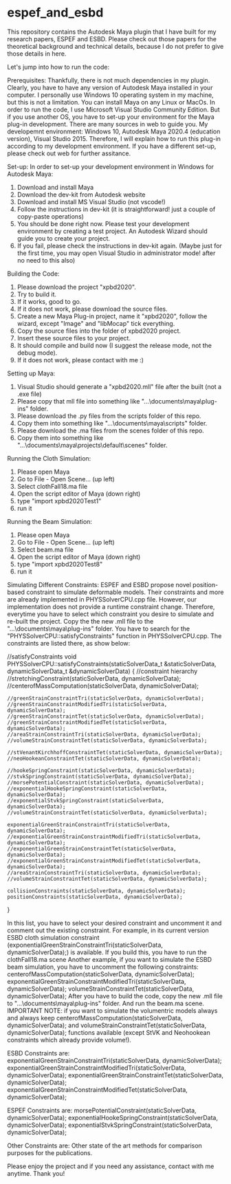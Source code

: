 # espef_and_esbd
This repository contains the Autodesk Maya plugin that I have built for my research papers, ESPEF and ESBD. Please check out those papers for the theoretical background and technical details, because I do not prefer to give those details in here.

Let's jump into how to run the code:

Prerequisites:
Thankfully, there is not much dependencies in my plugin. Clearly, you have to have any version of Autodesk Maya installed in your computer. I personally use Windows 10 operating system in my machine, but this is not a limitation. You can install Maya on any Linux or MacOs.
In order to run the code, I use Microsoft Visual Studio Community Edition. But if you use another OS, you have to set-up your environment for the Maya plug-in development. There are many sources in web to guide you.
My developemnt environment: Windows 10, Autodesk Maya 2020.4 (education version), Visual Studio 2015. Therefore, I will explain how to run this plug-in according to my development environment. If you have a different set-up, please check out web for further assitance.

Set-up:
In order to set-up your development environment in Windows for Autodesk Maya:
1) Download and install Maya
2) Download the dev-kit from Autodesk website
3) Download and install MS Visual Studio (not vscode!)
4) Follow the instructions in dev-kit (it is straightforward! just a couple of copy-paste operations)
5) You should be done right now. Please test your development environment by creating a test project. An Autodesk Wizard should guide you to create your project.
6) If you fail, please check the instructions in dev-kit again. (Maybe just for the first time, you may open Visual Studio in administrator mode! after no need to this also)

Building the Code:
1) Please download the project "xpbd2020".
2) Try to build it.
3) If it works, good to go.
4) If it does not work, please download the source files.
5) Create a new Maya Plug-in project, name it "xpbd2020", follow the wizard, except "Image" and "libMocap" tick everything.
6) Copy the source files into the folder of xpbd2020 project.
7) Insert these source files to your project.
8) It should compile and build now (I suggest the release mode, not the debug mode).
9) If it does not work, please contact with me :)

Setting up Maya:
1) Visual Studio should generate a "xpbd2020.mll" file after the built (not a .exe file)
2) Please copy that mll file into something like "...\documents\maya\plug-ins" folder.
3) Please download the .py files from the scripts folder of this repo.
4) Copy them into something like "...\documents\maya\scripts" folder.
5) Please download the .ma files from the scenes folder of this repo.
6) Copy them into something like "...\documents\maya\projects\default\scenes" folder.

Running the Cloth Simulation:
1) Please open Maya
2) Go to File - Open Scene... (up left)
3) Select clothFall18.ma file
4) Open the script editor of Maya (down right)
5) type "import xpbd2020Test1"
6) run it

Running the Beam Simulation:
1) Please open Maya
2) Go to File - Open Scene... (up left)
3) Select beam.ma file
4) Open the script editor of Maya (down right)
5) type "import xpbd2020Test8"
6) run it

Simulating Different Constraints:
ESPEF and ESBD propose novel position-based constraint to simulate deformable models. Their constraints and more are already implemented in PHYSSolverCPU.cpp file. 
However, our implementation does not provide a runtime constraint change. Therefore, everytime you have to select which constraint you desire to simulate and re-built the project. Copy the the new .mll file to the "...\documents\maya\plug-ins" folder.
You have to search for the "PHYSSolverCPU::satisfyConstraints" function in PHYSSolverCPU.cpp. The constraints are listed there, as show below:

//satisfyConstraints
void PHYSSolverCPU::satisfyConstraints(staticSolverData_t &staticSolverData, dynamicSolverData_t &dynamicSolverData)
{
	//constraint hierarchy
	//stretchingConstraint(staticSolverData, dynamicSolverData);
	//centerofMassComputation(staticSolverData, dynamicSolverData);

	//greenStrainConstraintTri(staticSolverData, dynamicSolverData);
	//greenStrainConstraintModifiedTri(staticSolverData, dynamicSolverData);
	//greenStrainConstraintTet(staticSolverData, dynamicSolverData);
	//greenStrainConstraintModifiedTet(staticSolverData, dynamicSolverData);
	//areaStrainConstraintTri(staticSolverData, dynamicSolverData);
	//volumeStrainConstraintTet(staticSolverData, dynamicSolverData);

	//stVenantKirchhoffConstraintTet(staticSolverData, dynamicSolverData);
	//neoHookeanConstraintTet(staticSolverData, dynamicSolverData);

	//hookeSpringConstraint(staticSolverData, dynamicSolverData);
	//stvkSpringConstraint(staticSolverData, dynamicSolverData);
	//morsePotentialConstraint(staticSolverData, dynamicSolverData);
	//exponentialHookeSpringConstraint(staticSolverData, dynamicSolverData);
	//exponentialStvkSpringConstraint(staticSolverData, dynamicSolverData);
	//volumeStrainConstraintTet(staticSolverData, dynamicSolverData);

	exponentialGreenStrainConstraintTri(staticSolverData, dynamicSolverData);
	//exponentialGreenStrainConstraintModifiedTri(staticSolverData, dynamicSolverData);
	//exponentialGreenStrainConstraintTet(staticSolverData, dynamicSolverData);
	//exponentialGreenStrainConstraintModifiedTet(staticSolverData, dynamicSolverData);
	//areaStrainConstraintTri(staticSolverData, dynamicSolverData);
	//volumeStrainConstraintTet(staticSolverData, dynamicSolverData);
	
	collisionConstraints(staticSolverData, dynamicSolverData);
	positionConstraints(staticSolverData, dynamicSolverData);
}

In this list, you have to select your desired constraint and uncomment it and comment out the existing constraint.
For example, in its current version ESBD cloth simulation constraint (exponentialGreenStrainConstraintTri(staticSolverData, dynamicSolverData);) is available. If you build this, you have to run the clothFall18.ma scene
Another example, if you want to simulate the ESBD beam simulation, you have to uncomment the following constraints:
centerofMassComputation(staticSolverData, dynamicSolverData);
exponentialGreenStrainConstraintModifiedTri(staticSolverData, dynamicSolverData);
volumeStrainConstraintTet(staticSolverData, dynamicSolverData);
After you have to build the code, copy the new .mll file to "...\documents\maya\plug-ins" folder. And run the beam.ma scene.
IMPORTANT NOTE: if you want to simulate the volumentric models always and always keep centerofMassComputation(staticSolverData, dynamicSolverData); and volumeStrainConstraintTet(staticSolverData, dynamicSolverData); functions available (except StVK and Neohookean constraints which already provide volume!).

ESBD Constraints are:
exponentialGreenStrainConstraintTri(staticSolverData, dynamicSolverData);
exponentialGreenStrainConstraintModifiedTri(staticSolverData, dynamicSolverData);
exponentialGreenStrainConstraintTet(staticSolverData, dynamicSolverData);
exponentialGreenStrainConstraintModifiedTet(staticSolverData, dynamicSolverData);

ESPEF Constraints are:
morsePotentialConstraint(staticSolverData, dynamicSolverData);
exponentialHookeSpringConstraint(staticSolverData, dynamicSolverData);
exponentialStvkSpringConstraint(staticSolverData, dynamicSolverData);

Other Constraints are:
Other state of the art methods for comparison purposes for the publications.

Please enjoy the project and if you need any assistance, contact with me anytime.
Thank you!
